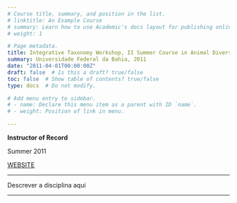 ```yaml
---
# Course title, summary, and position in the list.
# linktitle: An Example Course
# summary: Learn how to use Academic's docs layout for publishing online courses, software documentation, and tutorials.
# weight: 1

# Page metadata.
title: Integrative Taxonomy Workshop, II Summer Course in Animal Diversity
summary: Universidade Federal da Bahia, 2011
date: "2011-04-01T00:00:00Z"
draft: false  # Is this a draft? true/false
toc: false  # Show table of contents? true/false
type: docs  # Do not modify.

# Add menu entry to sidebar.
# - name: Declare this menu item as a parent with ID `name`.
# - weight: Position of link in menu.

---
```


**Instructor of Record**

Summer 2011

[WEBSITE](https://biologia.ufba.br)

---

Descrever a disciplina aqui

---
